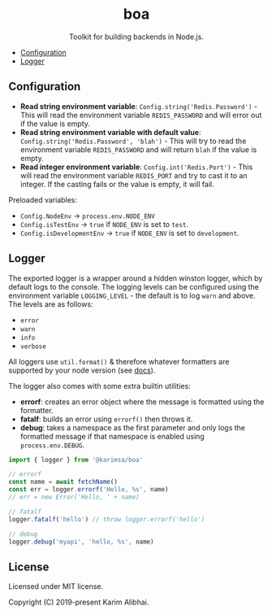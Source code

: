 <h1 align="center">boa</h1>

<p align="center">Toolkit for building backends in Node.js.</p>

- [Configuration](#configuration)
- [Logger](#logger)

## Configuration

- **Read string environment variable**: `Config.string('Redis.Password')` - This will read the environment variable `REDIS_PASSWORD` and will error out if the value is empty.
- **Read string environment variable with default value**: `Config.string('Redis.Password', 'blah')` - This will try to read the environment variable `REDIS_PASSWORD` and will return `blah` if the value is empty.
- **Read integer environment variable**: `Config.int('Redis.Port')` - This will read the environment variable `REDIS_PORT` and try to cast it to an integer. If the casting fails or the value is empty, it will fail.

Preloaded variables:

- `Config.NodeEnv` -> `process.env.NODE_ENV`
- `Config.isTestEnv` -> `true` if `NODE_ENV` is set to `test`.
- `Config.isDevelopmentEnv` -> `true` if `NODE_ENV` is set to `development`.

## Logger

The exported logger is a wrapper around a hidden winston logger, which by default logs to the console. The logging levels can be configured using the environment variable `LOGGING_LEVEL` - the default is to log `warn` and above. The levels are as follows:

- `error`
- `warn`
- `info`
- `verbose`

All loggers use `util.format()` & therefore whatever formatters are supported by your node version (see [docs](https://nodejs.org/api/util.html#util_util_format_format_args)).

The logger also comes with some extra builtin utilities:

- **errorf**: creates an error object where the message is formatted using the formatter.
- **fatalf**: builds an error using `errorf()` then throws it.
- **debug**: takes a namespace as the first parameter and only logs the formatted message if that namespace is enabled using `process.env.DEBUG`.

```javascript
import { logger } from '@karimsa/boa'

// errorf
const name = await fetchName()
const err = logger.errorf('Hello, %s', name)
// err = new Error('Hello, ' + name)

// fatalf
logger.fatalf('hello') // throw logger.errorf('hello')

// debug
logger.debug('myapi', 'hello, %s', name)
```

## License

Licensed under MIT license.

Copyright (C) 2019-present Karim Alibhai.
